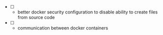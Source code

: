 - [ ] - better docker security configuration to disable ability to create files from source code
- [ ] - communication between docker containers
